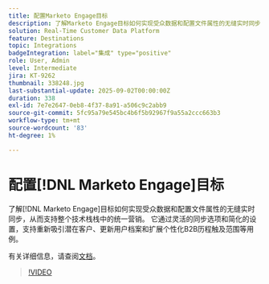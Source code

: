 ```yaml
---
title: 配置Marketo Engage目标
description: 了解Marketo Engage目标如何实现受众数据和配置文件属性的无缝实时同步，从而助力您跨技术栈栈进行统一营销。
solution: Real-Time Customer Data Platform
feature: Destinations
topic: Integrations
badgeIntegration: label="集成" type="positive"
role: User, Admin
level: Intermediate
jira: KT-9262
thumbnail: 338248.jpg
last-substantial-update: 2025-09-02T00:00:00Z
duration: 338
exl-id: 7e7e2647-0eb8-4f37-8a91-a506c9c2abb9
source-git-commit: 5fc95a79e545bc4b6f5b92967f9a55a2ccc663b3
workflow-type: tm+mt
source-wordcount: '83'
ht-degree: 1%

---
```


# 配置[!DNL Marketo Engage]目标

了解[!DNL Marketo Engage]目标如何实现受众数据和配置文件属性的无缝实时同步，从而支持整个技术栈栈中的统一营销。 它通过灵活的同步选项和简化的设置，支持重新吸引潜在客户、更新用户档案和扩展个性化B2B历程触及范围等用例。

有关详细信息，请查阅[文档](https://experienceleague.adobe.com/en/docs/experience-platform/destinations/catalog/adobe/marketo-engage-connection)。

>[!VIDEO](https://video.tv.adobe.com/v/338248?learn=on&enablevpops)

